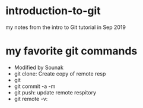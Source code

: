 # introduction-to-git
my notes from the intro to Git tutorial in Sep 2019
# my favorite git commands

- Modified by Sounak
- git clone: Create copy of remote resp
- git
- git commit -a -m
- git push: update remote respitory
- git remote -v: 

